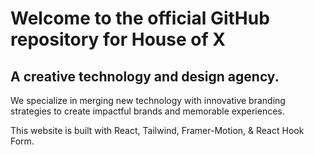 # Welcome to the official GitHub repository for House of X
## A creative technology and design agency. 

We specialize in merging new technology with innovative branding strategies to create impactful brands and memorable experiences.

This website is built with React, Tailwind, Framer-Motion, & React Hook Form.
